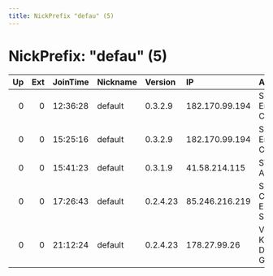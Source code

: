 ```yaml
---
title: NickPrefix "defau" (5)
---
```


# NickPrefix: "defau" (5)

|   Up |   Ext | JoinTime   | Nickname   | Version   | IP             | AS                                       | CC   |   ORp |   Dirp | OS      | Contact   |   eFamMembers |
|-----:|------:|:-----------|:-----------|:----------|:---------------|:-----------------------------------------|:-----|------:|-------:|:--------|:----------|--------------:|
|    0 |     0 | 12:36:28   | default    | 0.3.2.9   | 182.170.99.194 | So-net Entertainment Corporation         | jp   | 29138 |      0 | Windows | None      |             1 |
|    0 |     0 | 15:25:16   | default    | 0.3.2.9   | 182.170.99.194 | So-net Entertainment Corporation         | jp   | 29138 |      0 | Windows | None      |             1 |
|    0 |     0 | 15:41:23   | default    | 0.3.1.9   | 41.58.214.115  | SWIFTNG-ASN                              | ng   |   443 |   9030 | Windows | None      |             1 |
|    0 |     0 | 17:26:43   | default    | 0.2.4.23  | 85.246.216.219 | Servicos De Comunicacoes E Multimedia S. | pt   |   443 |   9030 | Windows | None      |             1 |
|    0 |     0 | 21:12:24   | default    | 0.2.4.23  | 178.27.99.26   | Vodafone Kabel Deutschland GmbH          | de   |   443 |   9030 | Windows | None      |             1 |
